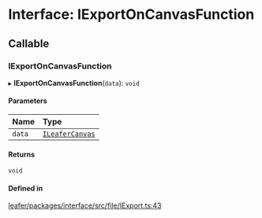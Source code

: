 # Interface: IExportOnCanvasFunction

## Callable

### IExportOnCanvasFunction

▸ **IExportOnCanvasFunction**(`data`): `void`

#### Parameters

| Name | Type |
| :------ | :------ |
| `data` | [`ILeaferCanvas`](ILeaferCanvas.md) |

#### Returns

`void`

#### Defined in

[leafer/packages/interface/src/file/IExport.ts:43](https://github.com/leaferjs/leafer/blob/0c6b9de/packages/interface/src/file/IExport.ts#L43)
